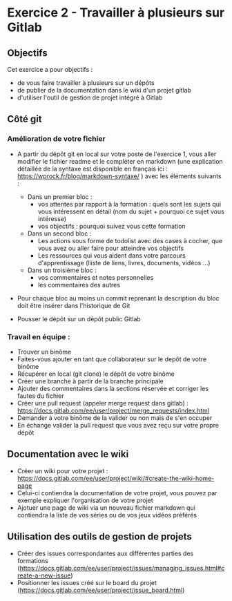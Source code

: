# Exercice 2 - Travailler à plusieurs sur Gitlab

## Objectifs
Cet exercice a pour objectifs : 
* de vous faire travailler à plusieurs sur un dépôts
* de publier de la documentation dans le wiki d'un projet gitlab
* d'utiliser l'outil de gestion de projet intégré à Gitlab

## Côté git

### Amélioration de votre fichier

* A partir du  dépôt git en local sur votre poste de l'exercice 1, vous aller modifier le fichier readme et le compléter en markdown (une explication détaillée de la syntaxe est disponible en français ici : https://wprock.fr/blog/markdown-syntaxe/ ) 
avec les éléments suivants : 
  * Dans un premier bloc : 
    * vos attentes par rapport à la formation : quels sont les sujets qui vous intéressent en détail (nom du sujet + pourquoi ce sujet vous intéresse)
    * vos objectifs : pourquoi suivez vous cette formation 
  * Dans un second bloc : 
    * Les actions sous forme de todolist avec des cases à cocher, que vous avez ou aller faire pour atteindre vos objectifs 
    * Les ressources qui vous aident dans votre parcours d'apprentissage (liiste de liens, livres, documents, vidéos ...)
  * Dans un troisième bloc : 
    * vos commentaires et notes personnelles
    * les commentaires des autres

* Pour chaque bloc au moins un commit reprenant la description du bloc doit être insérer dans l'historique de Git
* Pousser le dépôt sur un dépôt public Gitlab

### Travail en équipe :

* Trouver un binôme
* Faites-vous ajouter en tant que collaborateur sur le depôt de votre binôme
* Récupérer en local (git clone) le dépôt de votre binôme
* Créer une branche à partir de la branche principale
* Ajouter des commentaires dans la sections réservée et corriger les fautes du fichier
* Créer une pull request (appeler merge request dans gitlab) : https://docs.gitlab.com/ee/user/project/merge_requests/index.html
* Demander à votre binôme de la valider ou non mais de s'en occuper
* En échange valider la pull request que vous avez reçu sur votre propre dépôt

## Documentation avec le wiki

* Créer un wiki pour votre projet : https://docs.gitlab.com/ee/user/project/wiki/#create-the-wiki-home-page
* Celui-ci contiendra la documentation de votre projet, vous pouvez par exemple expliquer l'organisation de votre projet
* Ajotuer une page de wiki via un nouveau fichier markdown qui contiendra la liste de vos séries ou de vos jeux vidéos préférés


## Utilisation des outils de gestion de projets

* Créer des issues correspondantes aux différentes parties des formations (https://docs.gitlab.com/ee/user/project/issues/managing_issues.html#create-a-new-issue)
* Positionner les issues créé sur le board du projet (https://docs.gitlab.com/ee/user/project/issue_board.html)
